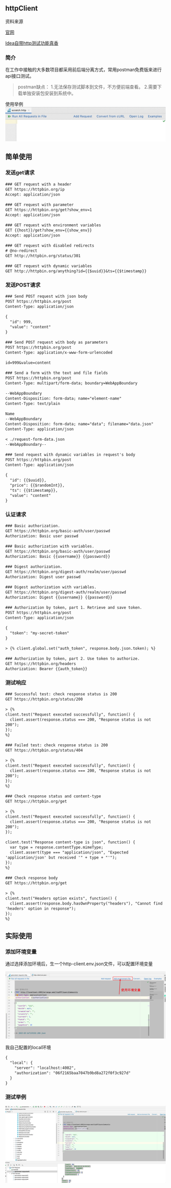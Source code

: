 ## httpClient

资料来源

[官网](https://www.jetbrains.com/help/idea/http-client-in-product-code-editor.html)

[Idea自带http测试功能真香](https://blog.csdn.net/heshuncheng/article/details/107709913)

### 简介

在工作中接触的大多数项目都采用前后端分离方式，常用postman免费版来进行api接口测试。

> postman缺点：
> 1.无法保存测试脚本到文件，不方便前端查看。
> 2.需要下载单独安装包安装到系统中。

使用举例
![httpClinent](file/httpClinent.gif)



## 简单使用

### 发送get请求

~~~~
### GET request with a header
GET https://httpbin.org/ip
Accept: application/json

### GET request with parameter
GET https://httpbin.org/get?show_env=1
Accept: application/json

### GET request with environment variables
GET {{host}}/get?show_env={{show_env}}
Accept: application/json

### GET request with disabled redirects
# @no-redirect
GET http://httpbin.org/status/301

### GET request with dynamic variables
GET http://httpbin.org/anything?id={{$uuid}}&ts={{$timestamp}}
~~~~

### 发送POST请求

````
### Send POST request with json body
POST https://httpbin.org/post
Content-Type: application/json

{
  "id": 999,
  "value": "content"
}

### Send POST request with body as parameters
POST https://httpbin.org/post
Content-Type: application/x-www-form-urlencoded

id=999&value=content

### Send a form with the text and file fields
POST https://httpbin.org/post
Content-Type: multipart/form-data; boundary=WebAppBoundary

--WebAppBoundary
Content-Disposition: form-data; name="element-name"
Content-Type: text/plain

Name
--WebAppBoundary
Content-Disposition: form-data; name="data"; filename="data.json"
Content-Type: application/json

< ./request-form-data.json
--WebAppBoundary--

### Send request with dynamic variables in request's body
POST https://httpbin.org/post
Content-Type: application/json

{
  "id": {{$uuid}},
  "price": {{$randomInt}},
  "ts": {{$timestamp}},
  "value": "content"
}

````

### 认证请求

~~~~
### Basic authorization.
GET https://httpbin.org/basic-auth/user/passwd
Authorization: Basic user passwd

### Basic authorization with variables.
GET https://httpbin.org/basic-auth/user/passwd
Authorization: Basic {{username}} {{password}}

### Digest authorization.
GET https://httpbin.org/digest-auth/realm/user/passwd
Authorization: Digest user passwd

### Digest authorization with variables.
GET https://httpbin.org/digest-auth/realm/user/passwd
Authorization: Digest {{username}} {{password}}

### Authorization by token, part 1. Retrieve and save token.
POST https://httpbin.org/post
Content-Type: application/json

{
  "token": "my-secret-token"
}

> {% client.global.set("auth_token", response.body.json.token); %}

### Authorization by token, part 2. Use token to authorize.
GET https://httpbin.org/headers
Authorization: Bearer {{auth_token}}

~~~~

### 测试响应

```
### Successful test: check response status is 200
GET https://httpbin.org/status/200

> {%
client.test("Request executed successfully", function() {
  client.assert(response.status === 200, "Response status is not 200");
});
%}

### Failed test: check response status is 200
GET https://httpbin.org/status/404

> {%
client.test("Request executed successfully", function() {
  client.assert(response.status === 200, "Response status is not 200");
});
%}

### Check response status and content-type
GET https://httpbin.org/get

> {%
client.test("Request executed successfully", function() {
  client.assert(response.status === 200, "Response status is not 200");
});

client.test("Response content-type is json", function() {
  var type = response.contentType.mimeType;
  client.assert(type === "application/json", "Expected 'application/json' but received '" + type + "'");
});
%}

### Check response body
GET https://httpbin.org/get

> {%
client.test("Headers option exists", function() {
  client.assert(response.body.hasOwnProperty("headers"), "Cannot find 'headers' option in response");
});
%}
```

## 实际使用

### 添加环境变量

通过选择添加环境后，生一个http-client.env.json文件，可以配置环境变量

![Snipaste_2022-03-16_13-33-39](file/Snipaste_2022-03-16_13-33-39.png)

我自己配置的local环境

```
{
  "local": {
    "server": "localhost:4002",
    "authorization": "06f2165baa7047b9bd8a272f0f3c927d"
  }
}
```

### 测试举例

![Mar-16-2022_13-32-21](file/Mar-16-2022_13-32-21.gif)